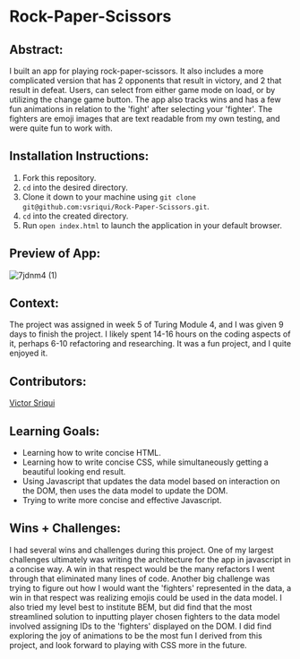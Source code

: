 # Rock-Paper-Scissors

## Abstract:

I built an app for playing rock-paper-scissors. It also includes a more complicated version that has 2 opponents that result in victory, and 2 that result in defeat. Users, can select from either game mode on load, or by utilizing the change game button. The app also tracks wins and has a few fun animations in relation to the 'fight' after selecting your 'fighter'. The fighters are emoji images that are text readable from my own testing, and were quite fun to work with.

## Installation Instructions:
1. Fork this repository.
2. `cd` into the desired directory.
3. Clone it down to your machine using `git clone git@github.com:vsriqui/Rock-Paper-Scissors.git`.
4. `cd` into the created directory.
5. Run `open index.html` to launch the application in your default browser.

## Preview of App:

![7jdnm4 (1)](https://user-images.githubusercontent.com/123952182/234168667-b9edfb55-ff85-494d-bf07-42691bb34948.gif)

## Context:

The project was assigned in week 5 of Turing Module 4, and I was given 9 days to finish the project. I likely spent 14-16 hours on the coding aspects of it, perhaps 6-10 refactoring and researching. It was a fun project, and I quite enjoyed it.

## Contributors:

[Victor Sriqui](https://github.com/vsriqui)

## Learning Goals:

- Learning how to write concise HTML.
- Learning how to write concise CSS, while simultaneously getting a beautiful looking end result.
- Using Javascript that updates the data model based on interaction on the DOM, then uses the data model to update the DOM.
- Trying to write more concise and effective Javascript.

## Wins + Challenges:

I had several wins and challenges during this project. One of my largest challenges ultimately was writing the architecture for the app in javascript in a concise way. A win in that respect would be the many refactors I went through that eliminated many lines of code. Another big challenge was trying to figure out how I would want the 'fighters' represented in the data, a win in that respect was realizing emojis could be used in the data model. I also tried my level best to institute BEM, but did find that the most streamlined solution to inputting player chosen fighters to the data model involved assigning IDs to the 'fighters' displayed on the DOM. I did find exploring the joy of animations to be the most fun I derived from this project, and look forward to playing with CSS more in the future.
